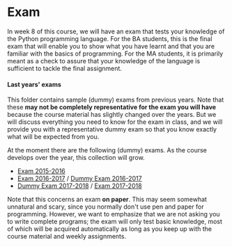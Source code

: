 # Exam

In week 8 of this course, we will have an exam that tests your knowledge of the Python programming language. For the BA students, this is the final exam that will enable you to show what you have learnt and that you are familiar with the basics of programming. For the MA students, it is primarily meant as a check to assure that your knowledge of the language is sufficient to tackle the final assignment.

#### Last years' exams

This folder contains sample (dummy) exams from previous years. Note that these **may not be completely representative for the exam you will have** because the course material has slightly changed over the years. But we will discuss everything you need to know for the exam in class, and we will provide you with a representative dummy exam so that you know exactly what will be expected from you.

At the moment there are the following (dummy) exams. As the course develops over the year, this collection will grow.

* [Exam 2015-2016](./Exam_2015-2016.pdf)
* [Exam 2016-2017](./Exam_2016-2017.pdf) / [Dummy Exam 2016-2017](./Dummy_Exam_2016-2017.ipynb)
* [Dummy Exam 2017-2018](./Dummy_Exam_2017-2018.ipynb) / [Exam 2017-2018](./Exam_2017-2018.pdf)

Note that this concerns an exam **on paper**. This may seem somewhat unnatural and scary, since you normally don't use pen and paper for programming. However, we want to emphasize that we are not asking you to write complete programs; the exam will only test basic knowledge, most of which will be acquired automatically as long as you keep up with the course material and weekly assignments.
